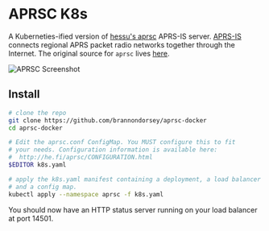 # APRSC K8s

A Kuberneties-ified version of [hessu's aprsc](http://aprs-is.net/) APRS-IS server. [APRS-IS](http://aprs-is.net/) connects regional APRS packet radio networks together through the Internet. The original source for `aprsc` lives [here](https://github.com/hessu/aprsc).

![APRSC Screenshot](.images/aprsc-screenshot.png)

## Install

```bash
# clone the repo
git clone https://github.com/brannondorsey/aprsc-docker
cd aprsc-docker
```

```bash
# Edit the aprsc.conf ConfigMap. You MUST configure this to fit
# your needs. Configuration information is available here:
#  http://he.fi/aprsc/CONFIGURATION.html
$EDITOR k8s.yaml
```

```bash
# apply the k8s.yaml manifest containing a deployment, a load balancer service,
# and a config map.
kubectl apply --namespace aprsc -f k8s.yaml
```

You should now have an HTTP status server running on your load balancer at port 14501.
